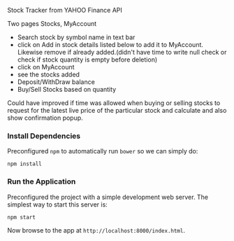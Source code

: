 Stock Tracker from YAHOO Finance API

Two pages Stocks, MyAccount

- Search stock by symbol name in text bar
- click on Add in stock details listed below to add it to MyAccount. Likewise remove if already added.(didn't have time to write null check or check if stock quantity is empty before deletion)
- click on MyAccount
- see the stocks added
- Deposit/WithDraw balance
- Buy/Sell Stocks based on quantity 

Could have improved if time was allowed when buying or selling stocks to request for the latest live price of the particular stock and calculate and also show confirmation popup.

### Install Dependencies

Preconfigured `npm` to automatically run `bower` so we can simply do:

```
npm install
```

### Run the Application

Preconfigured the project with a simple development web server.  The simplest way to start
this server is:

```
npm start
```

Now browse to the app at `http://localhost:8000/index.html`.
